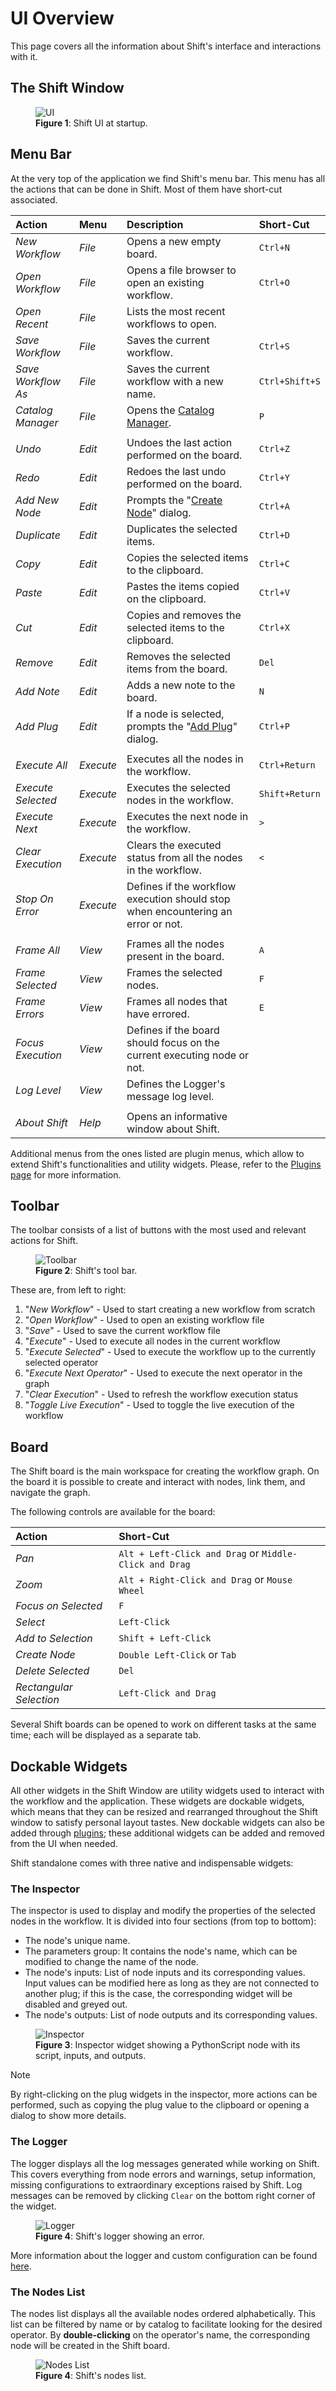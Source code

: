 # UI Overview

This page covers all the information about Shift's interface and interactions with it.

## The Shift Window

<figure>
      <img src="images/ui.png" alt="UI">
      <figcaption><b>Figure 1</b>: Shift UI at startup.</figcaption>
</figure>

## Menu Bar
At the very top of the application we find Shift's menu bar. This menu has all the actions that can be done in Shift. Most of them have short-cut associated.

|Action|Menu|Description|Short-Cut|
|:--|:--|:----|:--
|*New Workflow*|*File*|Opens a new empty board.|`Ctrl+N`|
|*Open Workflow*|*File*|Opens a file browser to open an existing workflow.|`Ctrl+O`|
|*Open Recent*|*File*|Lists the most recent workflows to open.||
|*Save Workflow*|*File*|Saves the current workflow.|`Ctrl+S`|
|*Save Workflow As*|*File*|Saves the current workflow with a new name.|`Ctrl+Shift+S`|
|*Catalog Manager*|*File*|Opens the [Catalog Manager](../../reference/catalogs#the-catalog-manager).|`P`|
||||
|*Undo*|*Edit*|Undoes the last action performed on the board.|`Ctrl+Z`|
|*Redo*|*Edit*|Redoes the last undo performed on the board.|`Ctrl+Y`|
|*Add New Node*|*Edit*|Prompts the "[Create Node](authoring#creating-a-node)" dialog.|`Ctrl+A`|
|*Duplicate*|*Edit*|Duplicates the selected items.|`Ctrl+D`|
|*Copy*|*Edit*|Copies the selected items to the clipboard.|`Ctrl+C`|
|*Paste*|*Edit*|Pastes the items copied on the clipboard.|`Ctrl+V`|
|*Cut*|*Edit*|Copies and removes the selected items to the clipboard.|`Ctrl+X`|
|*Remove*|*Edit*|Removes the selected items from the board.|`Del`|
|*Add Note*|*Edit*|Adds a new note to the board.|`N`|
|*Add Plug*|*Edit*|If a node is selected, prompts the "[Add Plug](authoring#creating-new-plugs)" dialog.|`Ctrl+P`|
||||
|*Execute All*|*Execute*|Executes all the nodes in the workflow.|`Ctrl+Return`|
|*Execute Selected*|*Execute*|Executes the selected nodes in the workflow.|`Shift+Return`|
|*Execute Next*|*Execute*|Executes the next node in the workflow.|`>`|
|*Clear Execution*|*Execute*|Clears the executed status from all the nodes in the workflow.|`<`|
|*Stop On Error*|*Execute*|Defines if the workflow execution should stop when encountering an error or not.||
||||
|*Frame All*|*View*|Frames all the nodes present in the board.|`A`|
|*Frame Selected*|*View*|Frames the selected nodes.|`F`|
|*Frame Errors*|*View*|Frames all nodes that have errored.|`E`|
|*Focus Execution*|*View*|Defines if the board should focus on the current executing node or not.||
|*Log Level*|*View*|Defines the Logger's message log level.||
||||
|*About Shift*|*Help*|Opens an informative window about Shift.||

Additional menus from the ones listed are plugin menus, which allow to extend Shift's functionalities and utility widgets. Please, refer to the [Plugins page](../../reference/plugins.md) for more information.
## Toolbar

The toolbar consists of a list of buttons with the most used and relevant actions for Shift.

<figure>
      <img src="images/toolbar.png" alt="Toolbar">
      <figcaption><b>Figure 2</b>: Shift's tool bar.</figcaption>   
</figure>

These are, from left to right:

1. "*New Workflow*" - Used to start creating a new workflow from scratch
2. "*Open Workflow*" - Used to open an existing workflow file
3. "*Save*" - Used to save the current workflow file
4. "*Execute*" - Used to execute all nodes in the current workflow
5. "*Execute Selected*" - Used to execute the workflow up to the currently selected operator
6. "*Execute Next Operator*" - Used to execute the next operator in the graph
7. "*Clear Execution*" - Used to refresh the workflow execution status
8. "*Toggle Live Execution*" - Used to toggle the live execution of the workflow

## Board

The Shift board is the main workspace for creating the workflow graph. On the board it is possible to create and interact with nodes, link them, and navigate the graph.

The following controls are available for the board:

|Action|Short-Cut|
|:--|:--|
|*Pan*|`Alt + Left-Click and Drag` or `Middle-Click and Drag`|
|*Zoom*|`Alt + Right-Click and Drag` or `Mouse Wheel`|
|*Focus on Selected*|`F`|
|*Select*|`Left-Click`|
|*Add to Selection*|`Shift + Left-Click`|
|*Create Node*|`Double Left-Click` or `Tab`|
|*Delete Selected*|`Del`|
|*Rectangular Selection*|`Left-Click and Drag`|

Several Shift boards can be opened to work on different tasks at the same time; each will be displayed as a separate tab.

## Dockable Widgets
All other widgets in the Shift Window are utility widgets used to interact with the workflow and the application. These widgets are dockable widgets, which means that they can be resized and rearranged throughout the Shift window to satisfy personal layout tastes.
New dockable widgets can also be added through [plugins](../../reference/plugins.md); these additional widgets can be added and removed from the UI when needed.

Shift standalone comes with three native and indispensable widgets:

### The Inspector

The inspector is used to display and modify the properties of the selected nodes in the workflow. It is divided into four sections (from top to bottom):

- The node's unique name.
- The parameters group: It contains the node's name, which can be modified to change the name of the node.
- The node's inputs: List of node inputs and its corresponding values. Input values can be modified here as long as they are not connected to another plug; if this is the case, the corresponding widget will be disabled and greyed out.
- The node's outputs: List of node outputs and its corresponding values.

<figure>
      <img src="images/inspector.png" alt="Inspector">
      <figcaption><b>Figure 3</b>: Inspector widget showing a PythonScript node with its script, inputs, and outputs.</figcaption>
</figure>

> [!NOTE]
> By right-clicking on the plug widgets in the inspector, more actions can be performed, such as copying the plug value to the clipboard or opening a dialog to show more details.

### The Logger

The logger displays all the log messages generated while working on Shift. This covers everything from node errors and warnings, setup information, missing configurations to extraordinary exceptions raised by Shift. Log messages can be removed by clicking `Clear` on the bottom right corner of the widget. 

<figure>
      <img src="images/logger.png" alt="Logger">
      <figcaption><b>Figure 4</b>: Shift's logger showing an error.</figcaption>
</figure>

More information about the logger and custom configuration can be found [here](../../reference/logger.md).

### The Nodes List
The nodes list displays all the available nodes ordered alphabetically. This list can be filtered by name or by catalog to facilitate looking for the desired operator. By **double-clicking** on the operator's name, the corresponding node will be created in the Shift board.

<figure>
      <img src="images/nodes_list.png" alt="Nodes List">
      <figcaption><b>Figure 4</b>: Shift's nodes list.</figcaption>
</figure>